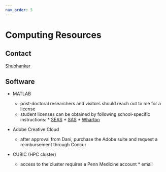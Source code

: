 ```yaml
---
nav_order: 5
---
```


# Computing Resources

## Contact
[Shubhankar](mailto:spatank@seas.upenn.edu)

## Software
* MATLAB
    * post-doctoral researchers and visitors should reach out to me for a license
    * student licenses can be obtained by following school-specific instructions:
          * [SEAS](https://computing.sas.upenn.edu/matlab-student)
          * [SAS](https://computing.sas.upenn.edu/matlab-student)
          * [Wharton](https://apps.wharton.upenn.edu/research_it/software/1/)

* Adobe Creative Cloud
    * after approval from Dani, purchase the Adobe suite and request a reimbursement through Concur

* CUBIC (HPC cluster)
    * access to the cluster requires a Penn Medicine account
          * email 
